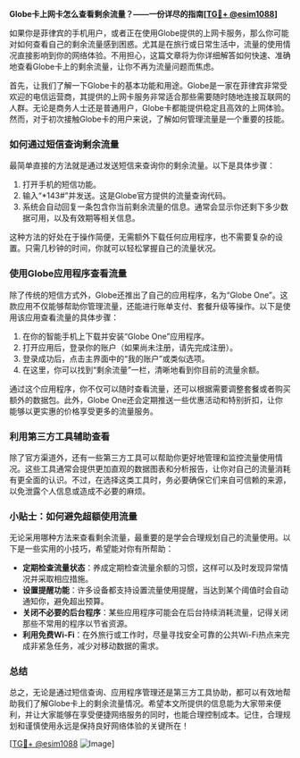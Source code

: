 **Globe卡上网卡怎么查看剩余流量？——一份详尽的指南[[TG💪+ @esim1088](https://t.me/s/esim1088)]**

如果你是菲律宾的手机用户，或者正在使用Globe提供的上网卡服务，那么你可能对如何查看自己的剩余流量感到困惑。尤其是在旅行或日常生活中，流量的使用情况直接影响到你的网络体验。不用担心，这篇文章将为你详细解答如何快速、准确地查看Globe卡上的剩余流量，让你不再为流量问题而焦虑。

首先，让我们了解一下Globe卡的基本功能和用途。Globe是一家在菲律宾非常受欢迎的电信运营商，其提供的上网卡服务非常适合那些需要随时随地连接互联网的人群。无论是商务人士还是普通用户，Globe卡都能提供稳定且高效的上网体验。然而，对于初次接触Globe卡的用户来说，了解如何管理流量是一个重要的技能。

### 如何通过短信查询剩余流量

最简单直接的方法就是通过发送短信来查询你的剩余流量。以下是具体步骤：

1. 打开手机的短信功能。
2. 输入“*143#”并发送。这是Globe官方提供的流量查询代码。
3. 系统会自动回复一条包含你当前剩余流量的信息。通常会显示你还剩下多少数据可用，以及有效期等相关信息。

这种方法的好处在于操作简便，无需额外下载任何应用程序，也不需要复杂的设置。只需几秒钟的时间，你就可以轻松掌握自己的流量状况。

### 使用Globe应用程序查看流量

除了传统的短信方式外，Globe还推出了自己的应用程序，名为“Globe One”。这款应用不仅能够帮助你管理流量，还能进行账单支付、套餐升级等操作。以下是使用该应用查看流量的具体步骤：

1. 在你的智能手机上下载并安装“Globe One”应用程序。
2. 打开应用后，登录你的账户（如果尚未注册，请先完成注册）。
3. 登录成功后，点击主界面中的“我的账户”或类似选项。
4. 在这里，你可以找到“剩余流量”一栏，清晰地看到你目前的流量余额。

通过这个应用程序，你不仅可以随时查看流量，还可以根据需要调整套餐或者购买额外的数据包。此外，Globe One还会定期推送一些优惠活动和特别折扣，让你能够以更实惠的价格享受更多的流量服务。

### 利用第三方工具辅助查看

除了官方渠道外，还有一些第三方工具可以帮助你更好地管理和监控流量使用情况。这些工具通常会提供更加直观的数据图表和分析报告，让你对自己的流量消耗有更全面的认识。不过，在选择这类工具时，务必要确保它们来自可信赖的来源，以免泄露个人信息或造成不必要的麻烦。

### 小贴士：如何避免超额使用流量

无论采用哪种方法来查看剩余流量，最重要的是学会合理规划自己的流量使用。以下是一些实用的小技巧，希望能对你有所帮助：

- **定期检查流量状态**：养成定期检查流量余额的习惯，这样可以及时发现异常情况并采取相应措施。
- **设置提醒功能**：许多设备都支持设置流量使用提醒，当达到某个阈值时会自动通知你，避免超出预算。
- **关闭不必要的后台程序**：某些应用程序可能会在后台持续消耗流量，记得关闭那些不常用的程序以节省资源。
- **利用免费Wi-Fi**：在外旅行或工作时，尽量寻找安全可靠的公共Wi-Fi热点来完成非紧急任务，减少对移动数据的需求。

### 总结

总之，无论是通过短信查询、应用程序管理还是第三方工具协助，都可以有效地帮助我们了解Globe卡上的剩余流量情况。希望本文所提供的信息能为大家带来便利，并让大家能够在享受便捷网络服务的同时，也能合理控制成本。记住，合理规划和谨慎使用永远是保持良好网络体验的关键所在！

[[TG💪+ @esim1088](https://t.me/s/esim1088) ![Image](https://i.postimg.cc/4NQfJmqS/Snipaste-2025-05-13-00-14-12.png)]